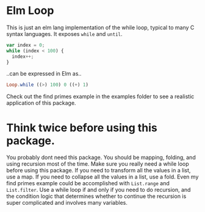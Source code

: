 # Elm Loop

This is just an elm lang implementation of the while loop, typical to many C syntax languages. It exposes `while` and `until`.

```javascript
var index = 0;
while (index < 100) {
  index++;
}
```

..can be expressed in Elm as..

```elm
Loop.while ((>) 100) 0 ((+) 1)
```

Check out the find primes example in the examples folder to see a realistic application of this package.

# Think twice before using this package.

You probably dont need this package. You should be mapping, folding, and using recursion most of the time. Make sure you really need a while loop before using this package. If you need to transform all the values in a list, use a map. If you need to collapse all the values in a list, use a fold. Even my find primes example could be accomplished with `List.range` and `List.filter`. Use a while loop if and only if you need to do recursion, and the condition logic that determines whether to  continue the recursion is super complicated and involves many variables.
